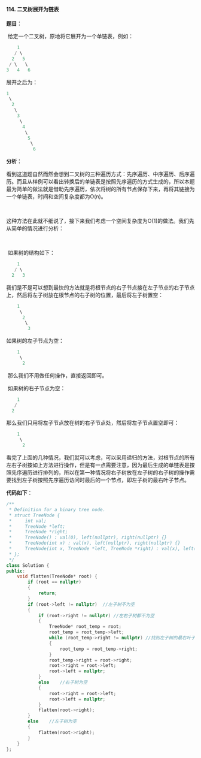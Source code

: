 #### 114. 二叉树展开为链表

**题目**：

​    给定一个二叉树，原地将它展开为一个单链表，例如：

```c++
    1
   / \
  2   5
 / \   \
3   4   6
```

展开之后为：

```c++
1
 \
  2
   \
    3
     \
      4
       \
        5
         \
          6
```

**分析**：

​    看到这道题自然而然会想到二叉树的三种遍历方式：先序遍历、中序遍历、后序遍历。而且从样例可以看出转换后的单链表是按照先序遍历的方式生成的，所以本题最为简单的做法就是借助先序遍历，依次将树的所有节点保存下来，再将其链接为一个单链表，时间和空间复杂度都为O(n)。

​    

​    这种方法在此就不细说了，接下来我们考虑一个空间复杂度为O(1)的做法。我们先从简单的情况进行分析：

​    

​    如果树的结构如下：

```c++
    1
   / \
  2   3
```

​    我们是不是可以想到最快的方法就是将根节点的右子节点接在左子节点的右子节点上，然后将左子树放在根节点的右子树的位置，最后将左子树置空：

```c++
    1
     \
      2
       \
        3
```

   如果树的左子节点为空：

```c++
    1
     \
      2

```

​    那么我们不用做任何操作，直接返回即可。



​    如果树的右子节点为空：

```c++
    1
   / 
  2   
```

​    那么我们只用将左子节点放在树的右子节点处，然后将左子节点置空即可：

```c++
    1
     \
      2
```

​    看完了上面的几种情况，我们就可以考虑，可以采用递归的方法，对根节点的所有左右子树按如上方法进行操作，但是有一点需要注意，因为最后生成的单链表是按照先序遍历进行排列的，所以在第一种情况将右子树放在左子树的右子树的操作需要找到左子树按照先序遍历访问时最后的一个节点，即左子树的最右叶子节点。

  

**代码如下**：

```c++
/**
 * Definition for a binary tree node.
 * struct TreeNode {
 *     int val;
 *     TreeNode *left;
 *     TreeNode *right;
 *     TreeNode() : val(0), left(nullptr), right(nullptr) {}
 *     TreeNode(int x) : val(x), left(nullptr), right(nullptr) {}
 *     TreeNode(int x, TreeNode *left, TreeNode *right) : val(x), left(left), right(right) {}
 * };
 */
class Solution {
public:
    void flatten(TreeNode* root) {
        if (root == nullptr)
        {
            return;
        }
        if (root->left != nullptr)	//左子树不为空
        {
            if (root->right != nullptr)	//左右子树都不为空
            {
                TreeNode* root_temp = root;
                root_temp = root_temp->left;
                while (root_temp->right != nullptr)	//找到左子树的最右叶子节点
                {
                    root_temp = root_temp->right;
                }
                root_temp->right = root->right;
                root->right = root->left;
                root->left = nullptr;
            }
            else	//右子树为空
            {
                root->right = root->left;
                root->left = nullptr;
            }
            flatten(root->right);
        }
        else	//左子树为空
        {
            flatten(root->right);
        }
    }
};
```



